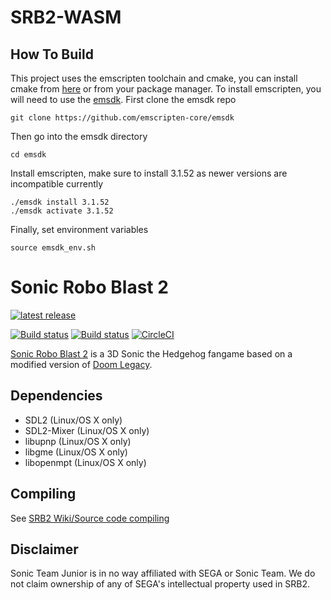 # SRB2-WASM
## How To Build 
This project uses the emscripten toolchain and cmake, you can install cmake from [here](https://cmake.org/download/) or from your package manager. 
To install emscripten, you will need to use the [emsdk](https://github.com/emscripten-core/emsdk). First clone the emsdk repo
```
git clone https://github.com/emscripten-core/emsdk 
```
Then go into the emsdk directory 
```
cd emsdk
```
Install emscripten, make sure to install 3.1.52 as newer versions are incompatible currently
```
./emsdk install 3.1.52 
./emsdk activate 3.1.52
``` 
Finally, set environment variables 
```
source emsdk_env.sh 
```
# Sonic Robo Blast 2
[![latest release](https://badgen.net/github/release/STJr/SRB2/stable)](https://github.com/STJr/SRB2/releases/latest)

[![Build status](https://ci.appveyor.com/api/projects/status/399d4hcw9yy7hg2y?svg=true)](https://ci.appveyor.com/project/STJr/srb2)
[![Build status](https://travis-ci.org/STJr/SRB2.svg?branch=master)](https://travis-ci.org/STJr/SRB2)
[![CircleCI](https://circleci.com/gh/STJr/SRB2/tree/master.svg?style=svg)](https://circleci.com/gh/STJr/SRB2/tree/master)

[Sonic Robo Blast 2](https://srb2.org/) is a 3D Sonic the Hedgehog fangame based on a modified version of [Doom Legacy](http://doomlegacy.sourceforge.net/).

## Dependencies
- SDL2 (Linux/OS X only)
- SDL2-Mixer (Linux/OS X only)
- libupnp (Linux/OS X only)
- libgme (Linux/OS X only)
- libopenmpt (Linux/OS X only)

## Compiling

See [SRB2 Wiki/Source code compiling](http://wiki.srb2.org/wiki/Source_code_compiling)

## Disclaimer
Sonic Team Junior is in no way affiliated with SEGA or Sonic Team. We do not claim ownership of any of SEGA's intellectual property used in SRB2.
